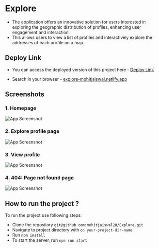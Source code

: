 
# Explore

- The application offers an innovative solution for users interested in exploring the geographic distribution of profiles, enhancing user engagement and interaction.
-  This allows users to view a list of profiles and interactively explore the addresses of each profile on a map.

## Deploy Link

- You can access the deployed version of this project here - [Deploy Link]()

- Search in your browser - [explore-mohitjaiswal.netlify.app]()

## Screenshots

### 1. Homepage
![App Screenshot](https://i.ibb.co/Tvr8BRV/1.png)

### 2. Explore profile page
![App Screenshot](https://i.ibb.co/7RBnTZn/2.png)

### 3. View profile
![App Screenshot](https://i.ibb.co/MhTscqB/3.png)

### 4. 404: Page not found page
![App Screenshot](https://i.ibb.co/dPwY6Cy/4.png)

## How to run the project ?
To run the project use following steps:

- Clone the repository ```git@github.com:mohitjaiswal28/Explore.git```
- Navigate to project directory with ```cd your-project-dir-name```
- Run ```npm install```
- To start the server, run ```npm run start```

